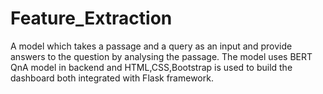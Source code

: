 # Feature_Extraction

A model which takes a passage and a query as an input and provide answers to the question by analysing the passage.
The model uses BERT QnA model in backend and HTML,CSS,Bootstrap is used to build the dashboard both integrated with Flask framework.
